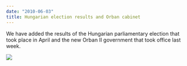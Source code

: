 ```yaml
---
date: "2010-06-03"
title: Hungarian election results and Orban cabinet
---
```


We have added the results of the Hungarian parliamentary election that took place in April and the new Orban II government that took office last week.

![](/images/parliament-european-union.jpg)
